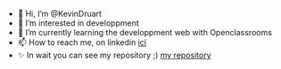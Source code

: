 - 👋 Hi, I’m @KevinDruart
- 👀 I’m interested in developpment
- 🌱 I’m currently learning the developpment web with Openclassrooms
- 📫 How to reach me, on linkedin [ici](https://www.linkedin.com/in/kevin-druart-430764201/)
- ✨ In wait you can see my repository ;) [my repository](https://github.com/KevinDruart)

<!---
KevinDruart/KevinDruart is a ✨ special ✨ repository because its `README.md` (this file) appears on your GitHub profile.
You can click the Preview link to take a look at your changes.
--->
